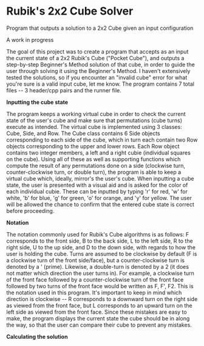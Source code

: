 # Rubik's 2x2 Cube Solver
Program that outputs a solution to a 2x2 Cube given an input configuration

A work in progress

The goal of this project was to create a program that accepts as an input the current state of a 2x2 Rubik's Cube ("Pocket Cube"), and outputs a step-by-step Beginner's Method solution of that cube, in order to guide the user through solving it using the Beginner's Method. I haven't extensively tested the solutions, so if you encounter an "invalid cube" error for what you're sure is a valid input cube, let me know. The program contains 7 total files -- 3 header/cpp pairs and the runner file.

**Inputting the cube state**

The program keeps a working virtual cube in order to check the current state of the user's cube and make sure that permutations (cube turns) execute as intended. The virtual cube is implemented using 3 classes: Cube, Side, and Row. The Cube class contains 6 Side objects corresponding to each side of the cube, which in turn each contain two Row objects corresponding to the upper and lower rows. Each Row object contains two integer members, a left and a right cubie (individual squares on the cube). Using all of these as well as supporting functions which compute the result of any permutations done on a side (clockwise turn, counter-clockwise turn, or double turn), the program is able to keep a virtual cube which, ideally, mirror's the user's cube. When inputting a cube state, the user is presented with a visual aid and is asked for the color of each individual cubie. These can be inputted by typing 'r' for red, 'w' for white, 'b' for blue, 'g' for green, 'o' for orange, and 'y' for yellow. The user will be allowed the chance to confirm that the entered cube state is correct before proceeding.

**Notation**

The notation commonly used for Rubik's Cube algorithms is as follows: F corresponds to the front side, B to the back side, L to the left side, R to the right side, U to the up side, and D to the down side, with regards to how the user is holding the cube. Turns are assumed to be clockwise by default (F is a clockwise turn of the front side/face), but a counter-clockwise turn is denoted by a ' (prime). Likewise, a double-turn is denoted by a 2 (it does not matter which direction the user turns in). For example, a clockwise turn of the front face followed by a counter-clockwise turn of the front face followed by two turns of the front face would be written as F, F', F2. This is the notation used in this program. It's important to keep in mind which direction is clockwise -- R corresponds to a downward turn on the right side as viewed from the front face, but L corresponds to an upward turn on the left side as viewed from the front face. Since these mistakes are easy to make, the program displays the current state the cube should be in along the way, so that the user can compare their cube to prevent any mistakes.

**Calculating the solution**

